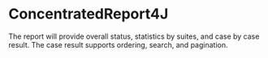 # ConcentratedReport4J
The report will provide overall status, statistics by suites, and case by case result. The case result supports ordering, search, and pagination. 
